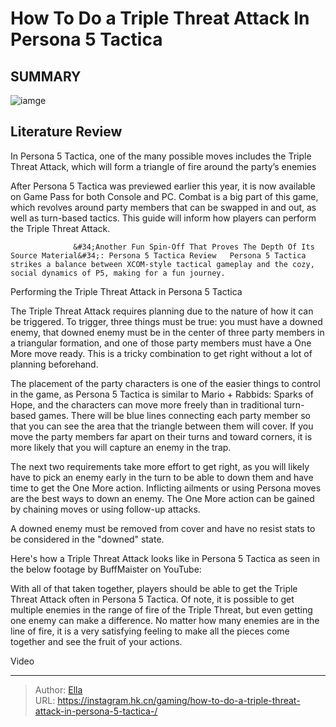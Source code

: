 # How To Do a Triple Threat Attack In Persona 5 Tactica 


## SUMMARY 

![iamge](https://static1.srcdn.com/wordpress/wp-content/uploads/2023/11/how-to-do-a-triple-threat-attack-in-persona-5-tactica.jpg)

## Literature Review

In Persona 5 Tactica, one of the many possible moves includes the Triple Threat Attack, which will form a triangle of fire around the party’s enemies





After Persona 5 Tactica was previewed earlier this year, it is now available on Game Pass for both Console and PC. Combat is a big part of this game, which revolves around party members that can be swapped in and out, as well as turn-based tactics. This guide will inform how players can perform the Triple Threat Attack.




                  &#34;Another Fun Spin-Off That Proves The Depth Of Its Source Material&#34;: Persona 5 Tactica Review   Persona 5 Tactica strikes a balance between XCOM-style tactical gameplay and the cozy, social dynamics of P5, making for a fun journey.   


 Performing the Triple Threat Attack in Persona 5 Tactica 
          

The Triple Threat Attack requires planning due to the nature of how it can be triggered. To trigger, three things must be true: you must have a downed enemy, that downed enemy must be in the center of three party members in a triangular formation, and one of those party members must have a One More move ready. This is a tricky combination to get right without a lot of planning beforehand.

The placement of the party characters is one of the easier things to control in the game, as Persona 5 Tactica is similar to Mario &#43; Rabbids: Sparks of Hope, and the characters can move more freely than in traditional turn-based games. There will be blue lines connecting each party member so that you can see the area that the triangle between them will cover. If you move the party members far apart on their turns and toward corners, it is more likely that you will capture an enemy in the trap.




The next two requirements take more effort to get right, as you will likely have to pick an enemy early in the turn to be able to down them and have time to get the One More action. Inflicting ailments or using Persona moves are the best ways to down an enemy. The One More action can be gained by chaining moves or using follow-up attacks.



A downed enemy must be removed from cover and have no resist stats to be considered in the &#34;downed&#34; state.




Here&#39;s how a Triple Threat Attack looks like in Persona 5 Tactica as seen in the below footage by BuffMaister on YouTube:


 

With all of that taken together, players should be able to get the Triple Threat Attack often in Persona 5 Tactica. Of note, it is possible to get multiple enemies in the range of fire of the Triple Threat, but even getting one enemy can make a difference. No matter how many enemies are in the line of fire, it is a very satisfying feeling to make all the pieces come together and see the fruit of your actions.




Video 

---

> Author: [Ella](https://instagram.hk.cn/)  
> URL: https://instagram.hk.cn/gaming/how-to-do-a-triple-threat-attack-in-persona-5-tactica-/  

